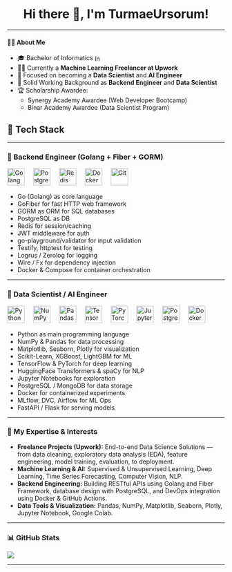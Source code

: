 <h1 align="center">Hi there 👋, I'm TurmaeUrsorum!</h1>

---

#### 👨‍💻 About Me

* 🎓 Bachelor of Informatics <img src="https://cdnjs.cloudflare.com/ajax/libs/flag-icons/7.5.0/flags/4x3/id.svg" height="16" alt="Indonesian flag" style="vertical-align: middle;" />
* 👨‍💻 Currently a **Machine Learning Freelancer at Upwork**
* 🎯 Focused on becoming a **Data Scientist** and **AI Engineer**
* 💼 Solid Working Background as **Backend Engineer** and **Data Scientist**
* 🏆 Scholarship Awardee: 
  * Synergy Academy Awardee (Web Developer Bootcamp)  
  * Binar Academy Awardee (Data Scientist Program)


## 🧰 Tech Stack

---

### 🧃 Backend Engineer (Golang + Fiber + GORM)

<div align="left">
  <img src="https://cdn.jsdelivr.net/gh/devicons/devicon/icons/go/go-original.svg" height="40" alt="Golang" />
  <img width="12"/>
  <img src="https://cdn.jsdelivr.net/gh/devicons/devicon/icons/postgresql/postgresql-original.svg" height="40" alt="PostgreSQL" />
  <img width="12"/>
  <img src="https://cdn.jsdelivr.net/gh/devicons/devicon/icons/redis/redis-original.svg" height="40" alt="Redis" />
  <img width="12"/>
  <img src="https://cdn.jsdelivr.net/gh/devicons/devicon/icons/docker/docker-original.svg" height="40" alt="Docker" />
  <img width="12"/>
  <img src="https://cdn.jsdelivr.net/gh/devicons/devicon/icons/git/git-original.svg" height="40" alt="Git" />
</div>

- Go (Golang) as core language
- GoFiber for fast HTTP web framework
- GORM as ORM for SQL databases
- PostgreSQL as DB
- Redis for session/caching
- JWT middleware for auth
- go-playground/validator for input validation
- Testify, httptest for testing
- Logrus / Zerolog for logging
- Wire / Fx for dependency injection
- Docker & Compose for container orchestration

---

### 🧠 Data Scientist / AI Engineer

<div align="left">
  <img src="https://cdn.jsdelivr.net/gh/devicons/devicon/icons/python/python-original.svg" height="40" alt="Python" />
  <img width="12"/>
  <img src="https://cdn.jsdelivr.net/gh/devicons/devicon/icons/numpy/numpy-original.svg" height="40" alt="NumPy" />
  <img width="12"/>
  <img src="https://cdn.jsdelivr.net/gh/devicons/devicon/icons/pandas/pandas-original.svg" height="40" alt="Pandas" />
  <img width="12"/>
  <img src="https://cdn.jsdelivr.net/gh/devicons/devicon/icons/tensorflow/tensorflow-original.svg" height="40" alt="TensorFlow" />
  <img width="12"/>
  <img src="https://cdn.jsdelivr.net/gh/devicons/devicon/icons/pytorch/pytorch-original.svg" height="40" alt="PyTorch" />
  <img width="12"/>
  <img src="https://cdn.jsdelivr.net/gh/devicons/devicon/icons/jupyter/jupyter-original.svg" height="40" alt="Jupyter" />
  <img width="12"/>
  <img src="https://cdn.jsdelivr.net/gh/devicons/devicon/icons/postgresql/postgresql-original.svg" height="40" alt="PostgreSQL" />
  <img width="12"/>
  <img src="https://cdn.jsdelivr.net/gh/devicons/devicon/icons/docker/docker-original.svg" height="40" alt="Docker" />
</div>

- Python as main programming language
- NumPy & Pandas for data processing
- Matplotlib, Seaborn, Plotly for visualization
- Scikit-Learn, XGBoost, LightGBM for ML
- TensorFlow & PyTorch for deep learning
- HuggingFace Transformers & spaCy for NLP
- Jupyter Notebooks for exploration
- PostgreSQL / MongoDB for data storage
- Docker for containerized experiments
- MLflow, DVC, Airflow for ML Ops
- FastAPI / Flask for serving models

---



### 🚀 My Expertise & Interests

* **Freelance Projects (Upwork):** End-to-end Data Science Solutions — from data cleaning, exploratory data analysis (EDA), feature engineering, model training, evaluation, to deployment.  
* **Machine Learning & AI:** Supervised & Unsupervised Learning, Deep Learning, Time Series Forecasting, Computer Vision, NLP.  
* **Backend Engineering:** Building RESTful APIs using Golang and Fiber Framework, database design with PostgreSQL, and DevOps integration using Docker & GitHub Actions.  
* **Data Tools & Visualization:** Pandas, NumPy, Matplotlib, Seaborn, Plotly, Jupyter Notebook, Google Colab.

---
###


### 📊 GitHub Stats
![](https://github-readme-stats.vercel.app/api?username=TurmaeUrsorum&theme=default&hide_border=false&include_all_commits=false&count_private=false)

---
